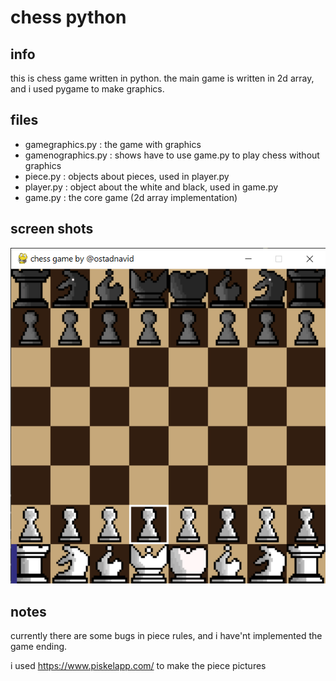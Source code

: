 # chess python

## info

this is chess game written in python.
the main game is written in 2d array, and i used pygame to make graphics.

## files
- gamegraphics.py : the game with graphics
- gamenographics.py : shows have to use game.py to play chess without graphics
- piece.py : objects about pieces, used in player.py
- player.py : object about the white and black, used in game.py 
- game.py : the core game (2d array implementation)

## screen shots

![screenshot](./media/screenshot1.png)

## notes

currently there are some bugs in piece rules, and i have'nt implemented the game ending.

i used https://www.piskelapp.com/ to make the piece pictures